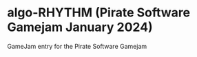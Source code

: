 # algo-RHYTHM (Pirate Software Gamejam January 2024)
 GameJam entry for the Pirate Software Gamejam
